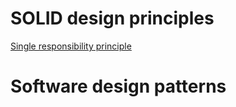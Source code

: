 # SOLID design principles

[Single responsibility principle](SOLID%20principles/1-Single-responsibility-principle)

# Software design patterns

